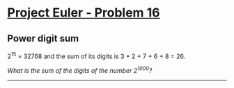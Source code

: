 [Project Euler - Problem 16](https://projecteuler.net/problem=16)
======

Power digit sum
------

2<sup>15</sup> = 32768 and the sum of its digits is 3 + 2 + 7 + 6 + 8 = 26.

*What is the sum of the digits of the number 2<sup>1000</sup>?*

------
